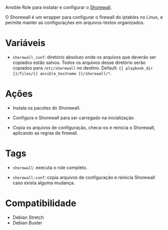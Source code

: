 Ansible Role para instalar e configurar o [Shorewall](http://www.shorewall.net/).

O Shorewall é um wrapper para configurar o firewall do iptables no Linux, e
permite manter as configurações em arquivos-textos organizados.

# Variáveis

- `shorewall_conf`: diretório absoluto onde os arquivos que deverão ser
  copiados estão salvos. Todos os arquivos desse diretório serão copiados para
  `/etc/shorewall` no destino. Default: `{{ playbook_dir }}/files/{{
  ansible_hostname }}/shorewall/*`.

# Ações

- Instala os pacotes do Shorewall.

- Configura o Shorewall para ser carregado na inicialização.

- Copia os arquivos de configuração, checa-os e reinicia o Shorewall, aplicando
  as regras de firewall.

# Tags

- `shorewall`: executa o role completo.

- `shorewall:conf`: copia arquivos de configuração e reinicia Shorewall caso
  exista alguma mudança.


# Compatibilidade

- Debian Stretch
- Debian Buster
